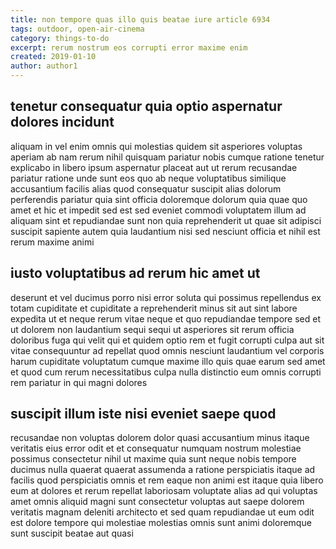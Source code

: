 ```yaml
---
title: non tempore quas illo quis beatae iure article 6934
tags: outdoor, open-air-cinema
category: things-to-do
excerpt: rerum nostrum eos corrupti error maxime enim
created: 2019-01-10
author: author1
---
```


## tenetur consequatur quia optio aspernatur dolores incidunt

aliquam in vel enim omnis qui molestias quidem sit asperiores voluptas aperiam ab nam rerum nihil quisquam pariatur nobis cumque ratione tenetur explicabo in libero ipsum aspernatur placeat aut ut rerum recusandae pariatur ratione unde sunt eos quo ab neque voluptatibus similique accusantium facilis alias quod consequatur suscipit alias dolorum perferendis pariatur quia sint officia doloremque dolorum quia quae quo amet et hic et impedit sed est sed eveniet commodi voluptatem illum ad aliquam sint et repudiandae sunt non quia reprehenderit ut quae sit adipisci suscipit sapiente autem quia laudantium nisi sed nesciunt officia et nihil est rerum maxime animi

## iusto voluptatibus ad rerum hic amet ut

deserunt et vel ducimus porro nisi error soluta qui possimus repellendus ex totam cupiditate et cupiditate a reprehenderit minus sit aut sint labore expedita ut et neque rerum vitae neque et quo repudiandae tempore sed et ut dolorem non laudantium sequi sequi ut asperiores sit rerum officia doloribus fuga qui velit qui et quidem optio rem et fugit corrupti culpa aut sit vitae consequuntur ad repellat quod omnis nesciunt laudantium vel corporis harum cupiditate voluptatum cumque maxime illo quis quae earum sed amet et quod cum rerum necessitatibus culpa nulla distinctio eum omnis corrupti rem pariatur in qui magni dolores

## suscipit illum iste nisi eveniet saepe quod

recusandae non voluptas dolorem dolor quasi accusantium minus itaque veritatis eius error odit et et consequatur numquam nostrum molestiae possimus consectetur nihil ut maxime quia sunt neque nobis tempore ducimus nulla quaerat quaerat assumenda a ratione perspiciatis itaque ad facilis quod perspiciatis omnis et rem eaque non animi est itaque quia libero eum at dolores et rerum repellat laboriosam voluptate alias ad qui voluptas amet omnis aliquid magni sunt consectetur voluptas aut saepe dolorem veritatis magnam deleniti architecto et sed quam repudiandae ut eum odit est dolore tempore qui molestiae molestias omnis sunt animi doloremque sunt suscipit beatae aut quasi
